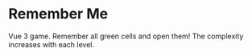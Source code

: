 # Remember Me

Vue 3 game. Remember all green cells and open them! The complexity increases with each level.
